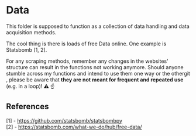 # Data

This folder is supposed to function as a collection of data handling and data acquisition methods. <br>

The cool thing is there is loads of free Data online. One example is Statsbomb [1, 2]. <br>

For any scraping methods, remember any changes in the websites' structure can result in the
functions not working anymore. Should anyone stumble across my functions and intend to use them one way or the othergit , please 
be aware that **they are not meant for frequent and repeated use** (e.g. in a loop)! :warning: :point_up: <br>

## References

[1] - https://github.com/statsbomb/statsbombpy <br>
[2] - https://statsbomb.com/what-we-do/hub/free-data/ <br>

